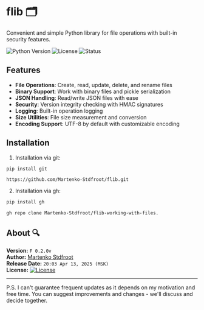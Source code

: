 # flib 🗂️

Convenient and simple Python library for file operations with built-in security features.

![Python Version](https://img.shields.io/badge/python-3.7%2B-blue)
![License](https://img.shields.io/badge/license-Custom-green)
![Status](https://img.shields.io/badge/status-active-brightgreen)

## Features

- **File Operations**: Create, read, update, delete, and rename files
- **Binary Support**: Work with binary files and pickle serialization
- **JSON Handling**: Read/write JSON files with ease
- **Security**: Version integrity checking with HMAC signatures
- **Logging**: Built-in operation logging
- **Size Utilities**: File size measurement and conversion
- **Encoding Support**: UTF-8 by default with customizable encoding

## Installation

1. Installation via git:
```bash
pip install git
```

```
https://github.com/Martenko-Stdfroot/flib.git
```
2. Installation via gh:
```bash
pip install gh
```

```bash
gh repo clone Martenko-Stdfroot/flib-working-with-files.
````

## About 🔍

**Version:** `F 0.2.0v`  
**Author:** [Martenko Stdfroot](https://github.com/Martenko-Stdfroot)  
**Release Date:** `20:03 Apr 13, 2025 (MSK)`  
**License:** [![License](https://img.shields.io/badge/License-Custom-blue)](LICENSE)  

---

P.S. I can't guarantee frequent updates as it depends on my motivation and free time. You can suggest improvements and changes - we'll discuss and decide together.

